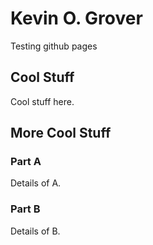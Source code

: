 # Kevin O. Grover

Testing github pages

## Cool Stuff

Cool stuff here.

## More Cool Stuff

### Part A

Details of A.

### Part B

Details of B.
